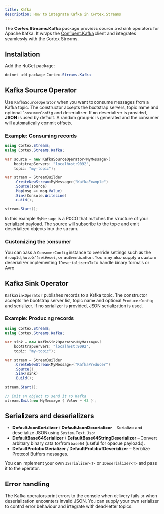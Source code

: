 ```yaml
---
title: Kafka
description: How to integrate Kafka in Cortex.Streams
---
```


The **Cortex.Streams.Kafka** package provides source and sink operators for Apache Kafka. It wraps the [Confluent.Kafka](https://github.com/confluentinc/confluent-kafka-dotnet)
 client and integrates seamlessly with the Cortex Streams.

## Installation

Add the NuGet package:

```powershell
dotnet add package Cortex.Streams.Kafka
```

## Kafka Source Operator
Use `KafkaSourceOperator` when you want to consume messages from a Kafka topic. The constructor accepts the bootstrap servers, topic name and optional `ConsumerConfig` and deserializer. If no deserializer is provided, **JSON** is used by default. A random group‑id is generated and the consumer will automatically commit offsets.

### Example: Consuming records

```csharp
using Cortex.Streams;
using Cortex.Streams.Kafka;

var source = new KafkaSourceOperator<MyMessage>(
    bootstrapServers: "localhost:9092",
    topic: "my-topic");

var stream = StreamBuilder
    .CreateNewStream<MyMessage>("KafkaExample")
    .Source(source)
    .Map(msg => msg.Value)
    .Sink(Console.WriteLine)
    .Build();

stream.Start();
```

In this example `MyMessage` is a POCO that matches the structure of your serialized payload. The source will subscribe to the topic and emit deserialized objects into the stream.

### Customizing the consumer

You can pass a `ConsumerConfig` instance to override settings such as the `GroupId`, `AutoOffsetReset`, or authentication. You may also supply a custom deserializer implementing `IDeserializer<T>` to handle binary formats or Avro

## Kafka Sink Operator

`KafkaSinkOperator` publishes records to a Kafka topic. The constructor accepts the bootstrap server list, topic name and optional `ProducerConfig` and serializer. If no serializer is provided, JSON serialization is used.

### Example: Producing records

```csharp
using Cortex.Streams;
using Cortex.Streams.Kafka;

var sink = new KafkaSinkOperator<MyMessage>(
    bootstrapServers: "localhost:9092",
    topic: "my-topic");

var stream = StreamBuilder
    .CreateNewStream<MyMessage>("KafkaProducer")
    .Source()
    .Sink(sink)
    .Build();

stream.Start();

// Emit an object to send it to Kafka
stream.Emit(new MyMessage { Value = 42 });
```

## Serializers and deserializers

- **DefaultJsonSerializer** / **DefaultJsonDeserializer** – Serialize and deserialize JSON using `System.Text.Json`
- **DefaultBase64Serializer** / **DefaultBase64StringDeserializer** – Convert arbitrary binary data to/from `base64` (useful for opaque payloads).
- **DefaultProtobufSerializer** / **DefaultProtobufDeserializer** – Serialize Protocol Buffers messages.

You can implement your own `ISerializer<T>` or `IDeserializer<T>` and pass it to the operator.

## Error handling

The Kafka operators print errors to the console when delivery fails or when deserialization encounters invalid JSON. You can supply your own serializer to control error behaviour and integrate with dead‑letter topics.